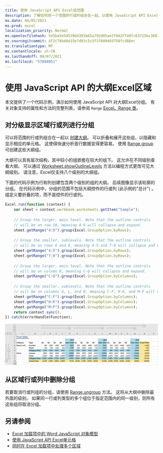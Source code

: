 ```yaml
---
title: 使用 JavaScript API Excel组范围
description: 了解如何将一个范围的行或列组合在一起，以使用 JavaScript API Excel大纲。
ms.date: 04/05/2021
ms.prod: excel
localization_priority: Normal
ms.openlocfilehash: 5e5ba5e5d539d4391b65a792d05ae2f0d2ff49fc63725bc3681cb9015873bb45
ms.sourcegitcommit: 4f2c76b48d15e7d03c5c5f1f809493758fcd88ec
ms.translationtype: MT
ms.contentlocale: zh-CN
ms.lasthandoff: 08/07/2021
ms.locfileid: "57084051"
---
```

# <a name="group-ranges-for-an-outline-using-the-excel-javascript-api"></a>使用 JavaScript API 的大纲Excel区域

本文提供了一个代码示例，演示如何使用 JavaScript API 对大纲Excel分组。 有关对象支持的属性和方法的完整列表，请参阅 `Range` [Excel。Range 类](/javascript/api/excel/excel.range)。

## <a name="group-rows-or-columns-of-a-range-for-an-outline"></a>对分级显示区域行或列进行分组

可以将范围的行或列组合在一起以 [创建大纲](https://support.office.com/article/Outline-group-data-in-a-worksheet-08CE98C4-0063-4D42-8AC7-8278C49E9AFF)。 可以折叠和展开这些组，以隐藏和显示相应的单元格。 这使得快速分析首行数据变得更容易。 使用 [Range.group](/javascript/api/excel/excel.range#group_groupOption_) 可创建这些大纲组。

大纲可以具有层次结构，其中较小的组嵌套在较大的组下。 这允许在不同级别查看大纲。 可以通过 [Worksheet.showOutlineLevels](/javascript/api/excel/excel.worksheet#showOutlineLevels_rowLevels__columnLevels_) 方法以编程方式更改可见大纲级别。 请注意，Excel仅支持八个级别的大纲组。

下面的代码示例为行和列创建包含两个级别的组的大纲。 后续图像显示该轮廓的分组。 在代码示例中，分组的范围不包括大纲控件的行或列 (此示例的"总计") 。 组定义要折叠的项，而不是控件的行或列。

```js
Excel.run(function (context) {
    var sheet = context.workbook.worksheets.getItem("Sample");

    // Group the larger, main level. Note that the outline controls
    // will be on row 10, meaning 4-9 will collapse and expand.
    sheet.getRange("4:9").group(Excel.GroupOption.byRows);

    // Group the smaller, sublevels. Note that the outline controls
    // will be on rows 6 and 9, meaning 4-5 and 7-8 will collapse and expand.
    sheet.getRange("4:5").group(Excel.GroupOption.byRows);
    sheet.getRange("7:8").group(Excel.GroupOption.byRows);

    // Group the larger, main level. Note that the outline controls
    // will be on column R, meaning C-Q will collapse and expand.
    sheet.getRange("C:Q").group(Excel.GroupOption.byColumns);

    // Group the smaller, sublevels. Note that the outline controls
    // will be on columns G, L, and R, meaning C-F, H-K, and M-P will collapse and expand.
    sheet.getRange("C:F").group(Excel.GroupOption.byColumns);
    sheet.getRange("H:K").group(Excel.GroupOption.byColumns);
    sheet.getRange("M:P").group(Excel.GroupOption.byColumns);
    return context.sync();
}).catch(errorHandlerFunction);
```

![具有两级、二维轮廓的范围。](../images/excel-outline.png)

## <a name="remove-grouping-from-rows-or-columns-of-a-range"></a>从区域行或列中删除分组

若要取消行或列组的分组，请使用 [Range.ungroup](/javascript/api/excel/excel.range#ungroup_groupOption_) 方法。 这将从大纲中删除最外面的级别。 如果同一行或列类型的多个组位于指定范围内的同一级别，则所有这些组将取消分组。

## <a name="see-also"></a>另请参阅

- [Excel 加载项中的 Word JavaScript 对象模型](excel-add-ins-core-concepts.md)
- [使用 JavaScript API Excel单元格](excel-add-ins-cells.md)
- [ 同时在 Excel 加载项中处理多个区域 ](excel-add-ins-multiple-ranges.md)
